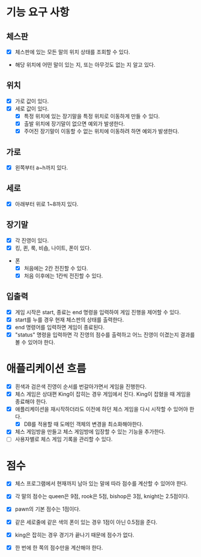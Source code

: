 # 기능 요구 사항
## 체스판
* [x] 체스판에 있는 모든 말의 위치 상태를 조회할 수 있다.
- 해당 위치에 어떤 말이 있는 지, 또는 아무것도 없는 지 알고 있다.

## 위치
* [x] 가로 값이 있다.
* [x] 세로 값이 있다.
  * [x] 특정 위치에 있는 장기말을 특정 위치로 이동하게 만들 수 있다.
  * [x] 출발 위치에 장기말이 없으면 예외가 발생한다.
  * [x] 주어진 장기말이 이동할 수 없는 위치에 이동하려 하면 예외가 발생한다.

## 가로
* [x] 왼쪽부터 a~h까지 있다.
## 세로
* [x] 아래부터 위로 1~8까지 있다.

## 장기말
* [x] 각 진영이 있다.
* [x] 킹, 퀸, 룩, 비숍, 나이트, 폰이 있다.
- 폰
  * [x] 처음에는 2칸 전진할 수 있다.
  * [x] 처음 이후에는 1칸씩 전진할 수 있다.

## 입출력
* [x] 게임 시작은 start, 종료는 end 명령을 입력하여 게임 진행을 제어할 수 있다.
* [x] start를 누를 경우 현재 체스판의 상태를 출력한다.
* [x] end 명령어를 입력하면 게임이 종료된다.
* [x] "status" 명령을 입력하면 각 진영의 점수를 출력하고 어느 진영이 이겼는지 결과를 볼 수 있어야 한다.

# 애플리케이션 흐름
* [x] 흰색과 검은색 진영이 순서를 번갈아가면서 게임을 진행한다. 
* [x] 체스 게임은 상대편 King이 잡히는 경우 게임에서 진다. King이 잡혔을 때 게임을 종료해야 한다.
* [x] 애플리케이션을 재시작하더라도 이전에 하던 체스 게임을 다시 시작할 수 있어야 한다.
  * [x] DB를 적용할 때 도메인 객체의 변경을 최소화해야한다.
* [x] 체스 게임방을 만들고 체스 게임방에 입장할 수 있는 기능을 추가한다.
* [ ] 사용자별로 체스 게임 기록을 관리할 수 있다.

# 점수
* [x] 체스 프로그램에서 현재까지 남아 있는 말에 따라 점수를 계산할 수 있어야 한다.
* [x] 각 말의 점수는 queen은 9점, rook은 5점, bishop은 3점, knight는 2.5점이다.
* [x] pawn의 기본 점수는 1점이다.
* [x] 같은 세로줄에 같은 색의 폰이 있는 경우 1점이 아닌 0.5점을 준다.
* [x] king은 잡히는 경우 경기가 끝나기 때문에 점수가 없다.
* [x] 한 번에 한 쪽의 점수만을 계산해야 한다.


